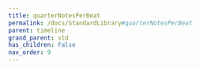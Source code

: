 ```yaml
---
title: quarterNotesPerBeat
permalink: /docs/StandardLibrary#quarterNotesPerBeat
parent: timeline
grand_parent: std
has_children: False
nav_order: 9
---
```

